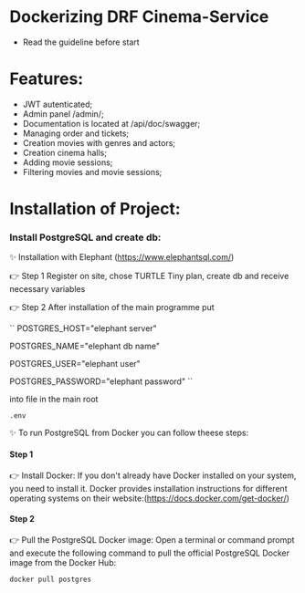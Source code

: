 # Dockerizing DRF Cinema-Service

- Read the guideline before start

# Features:

- JWT autenticated;
- Admin panel /admin/;
- Documentation is located at /api/doc/swagger;
- Managing order and tickets;
- Creation movies with genres and actors;
- Creation cinema halls;
- Adding movie sessions;
- Filtering movies and movie sessions;

# Installation of Project:

### Install PostgreSQL and create db:

✨ Installation with Elephant (https://www.elephantsql.com/)

👉 Step 1 Register on site, chose TURTLE Tiny plan, create db 
          and receive necessary variables

👉 Step 2 After installation of the main programme put

``
POSTGRES_HOST="elephant server"

POSTGRES_NAME="elephant db name"

POSTGRES_USER="elephant user"

POSTGRES_PASSWORD="elephant password"
``

into file in the main root

``
.env
``

✨ To run PostgreSQL from Docker you can follow theese steps:

#### Step 1
👉  Install Docker: If you don't already have Docker installed on your system,
    you need to install it. Docker provides installation instructions for 
    different operating systems on their website:(https://docs.docker.com/get-docker/)

#### Step 2
👉 Pull the PostgreSQL Docker image: Open a terminal or command prompt and execute
   the following command to pull the official PostgreSQL Docker image from the Docker Hub:

``
docker pull postgres
``
